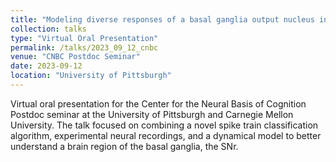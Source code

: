 ```yaml
---
title: "Modeling diverse responses of a basal ganglia output nucleus integrating multiple input streams in control and dopamine-depleted conditions"
collection: talks
type: "Virtual Oral Presentation"
permalink: /talks/2023_09_12_cnbc
venue: "CNBC Postdoc Seminar"
date: 2023-09-12
location: "University of Pittsburgh"
---
```


Virtual oral presentation for the Center for the Neural Basis of Cognition Postdoc seminar at the University of Pittsburgh and Carnegie Mellon University. The talk focused on combining a novel spike train classification algorithm, experimental neural recordings, and a dynamical model to better understand a brain region of the basal ganglia, the SNr.
